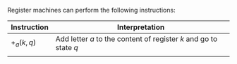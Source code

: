 Register machines can perform the following instructions:

| Instruction  | Interpretation                                                    |
| ------------ | ----------------------------------------------------------------- |
| $+_{a}(k,q)$ | Add letter $a$ to the content of register $k$ and go to state $q$ |
|              |                                                                   |
